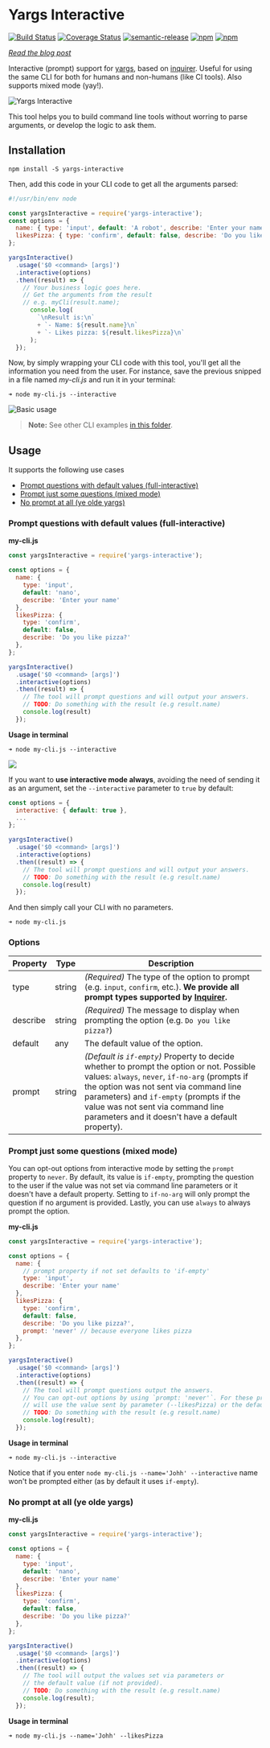 # Yargs Interactive
[![Build Status](https://travis-ci.org/nanovazquez/yargs-interactive.svg?branch=master)](https://travis-ci.org/nanovazquez/yargs-interactive) [![Coverage Status](https://coveralls.io/repos/github/nanovazquez/yargs-interactive/badge.svg)](https://coveralls.io/github/nanovazquez/yargs-interactive) [![semantic-release](https://img.shields.io/badge/%20%20%F0%9F%93%A6%F0%9F%9A%80-semantic--release-e10079.svg)](https://github.com/semantic-release/semantic-release) [![npm](https://img.shields.io/npm/v/yargs-interactive.svg?style=flat)](https://www.npmjs.com/package/yargs-interactive)
[![npm](https://img.shields.io/npm/dw/yargs-interactive.svg)](https://www.npmjs.com/package/yargs-interactive)

[_Read the blog post_](https://medium.com/@nanovazquez/yargs-interactive-create-cli-tools-for-humans-and-non-humans-f9419f5cbd9e)

Interactive (prompt) support for [yargs](https://github.com/yargs/yargs), based on [inquirer](https://github.com/SBoudrias/Inquirer.js/). Useful for using the same CLI for both for humans and non-humans (like CI tools). Also supports mixed mode (yay!).

![Yargs Interactive](./assets/yargs-interactive-logo.png)

This tool helps you to build command line tools without worring to parse arguments, or develop the logic to ask them.

## Installation

```
npm install -S yargs-interactive
```

Then, add this code in your CLI code to get all the arguments parsed:

```js
#!/usr/bin/env node

const yargsInteractive = require('yargs-interactive');
const options = {
  name: { type: 'input', default: 'A robot', describe: 'Enter your name' },
  likesPizza: { type: 'confirm', default: false, describe: 'Do you like pizza?' },
};

yargsInteractive()
  .usage('$0 <command> [args]')
  .interactive(options)
  .then((result) => {
    // Your business logic goes here.
    // Get the arguments from the result
    // e.g. myCli(result.name);
      console.log(
        `\nResult is:\n`
        + `- Name: ${result.name}\n`
        + `- Likes pizza: ${result.likesPizza}\n`
      );
  });
```

Now, by simply wrapping your CLI code with this tool, you'll get all the information you need from the user. For instance, save the previous snipped in a file named *my-cli.js* and run it in your terminal:

```
➜ node my-cli.js --interactive
```

![Basic usage](./assets/basic-usage.gif)

> **Note:** See other CLI examples [in this folder](./examples).

## Usage

It supports the following use cases
* [Prompt questions with default values (full-interactive)](#prompt-questions-with-default-values-full-interactive)
* [Prompt just some questions (mixed mode)](#prompt-just-some-questions-mixed-mode)
* [No prompt at all (ye olde yargs)](#no-prompt-at-all-ye-olde-yargs)

### Prompt questions with default values (full-interactive)

**my-cli.js**
```js
const yargsInteractive = require('yargs-interactive');

const options = {
  name: {
    type: 'input',
    default: 'nano',
    describe: 'Enter your name'
  },
  likesPizza: {
    type: 'confirm',
    default: false,
    describe: 'Do you like pizza?'
  },
};

yargsInteractive()
  .usage('$0 <command> [args]')
  .interactive(options)
  .then((result) => {
    // The tool will prompt questions and will output your answers.
    // TODO: Do something with the result (e.g result.name)
    console.log(result)
  });
```

**Usage in terminal**

```
➜ node my-cli.js --interactive
```

![](./assets/interactive-with-parameter.gif)

If you want to **use interactive mode always**, avoiding the need of sending it as an argument, set the `--interactive` parameter to `true` by default:

```js
const options = {
  interactive: { default: true },
  ...
};

yargsInteractive()
  .usage('$0 <command> [args]')
  .interactive(options)
  .then((result) => {
    // The tool will prompt questions and will output your answers.
    // TODO: Do something with the result (e.g result.name)
    console.log(result)
  });
```

And then simply call your CLI with no parameters.

```
➜ node my-cli.js
```

### Options

| Property   | Type         | Description                   |
| ---------- | -------------| ----------------------------- |
| type       |  string      | _(Required)_ The type of the option to prompt (e.g. `input`, `confirm`, etc.). **We provide all prompt types supported by [Inquirer](https://github.com/SBoudrias/Inquirer.js/#prompt-types).**|
| describe   |  string      | _(Required)_ The message to display when prompting the option (e.g. `Do you like pizza?`) |
| default    |  any         | The default value of the option. |
| prompt     |  string      | _(Default is `if-empty`)_ Property to decide whether to prompt the option or not. Possible values: `always`, `never`, `if-no-arg` (prompts if the option was not sent via command line parameters) and `if-empty` (prompts if the value was not sent via command line parameters and it doesn't have a default property). |

### Prompt just some questions (mixed mode)

You can opt-out options from interactive mode by setting the `prompt` property to `never`. By default, its value is `if-empty`, prompting the question to the user if the value was not set via command line parameters or it doesn't have a default property. Setting to `if-no-arg` will only prompt the question if no argument is provided. Lastly, you can use `always` to always prompt the option.

**my-cli.js**
```js
const yargsInteractive = require('yargs-interactive');

const options = {
  name: {
    // prompt property if not set defaults to 'if-empty'
    type: 'input',
    describe: 'Enter your name'
  },
  likesPizza: {
    type: 'confirm',
    default: false,
    describe: 'Do you like pizza?',
    prompt: 'never' // because everyone likes pizza
  },
};

yargsInteractive()
  .usage('$0 <command> [args]')
  .interactive(options)
  .then((result) => {
    // The tool will prompt questions output the answers.
    // You can opt-out options by using `prompt: 'never'`. For these properties, it
    // will use the value sent by parameter (--likesPizza) or the default value.
    // TODO: Do something with the result (e.g result.name)
    console.log(result);
  });
```

**Usage in terminal**
```
➜ node my-cli.js --interactive
```

Notice that if you enter `node my-cli.js --name='Johh' --interactive` name won't be prompted either (as by default it uses `if-empty`).

### No prompt at all (ye olde yargs)

**my-cli.js**
```js
const yargsInteractive = require('yargs-interactive');

const options = {
  name: {
    type: 'input',
    default: 'nano',
    describe: 'Enter your name'
  },
  likesPizza: {
    type: 'confirm',
    default: false,
    describe: 'Do you like pizza?'
  },
};

yargsInteractive()
  .usage('$0 <command> [args]')
  .interactive(options)
  .then((result) => {
    // The tool will output the values set via parameters or
    // the default value (if not provided).
    // TODO: Do something with the result (e.g result.name)
    console.log(result);
  });
```

**Usage in terminal**
```
➜ node my-cli.js --name='Johh' --likesPizza
```
